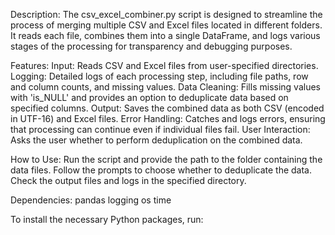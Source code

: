 Description:
The csv_excel_combiner.py script is designed to streamline the process of merging multiple CSV and Excel files located in different folders. It reads each file, combines them into a single DataFrame, and logs various stages of the processing for transparency and debugging purposes.

Features:
Input: Reads CSV and Excel files from user-specified directories.
Logging: Detailed logs of each processing step, including file paths, row and column counts, and missing values.
Data Cleaning: Fills missing values with 'is_NULL' and provides an option to deduplicate data based on specified columns.
Output: Saves the combined data as both CSV (encoded in UTF-16) and Excel files.
Error Handling: Catches and logs errors, ensuring that processing can continue even if individual files fail.
User Interaction: Asks the user whether to perform deduplication on the combined data.

How to Use:
Run the script and provide the path to the folder containing the data files.
Follow the prompts to choose whether to deduplicate the data.
Check the output files and logs in the specified directory.

Dependencies:
pandas
logging
os
time

To install the necessary Python packages, run:
